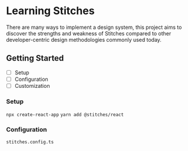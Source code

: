 # Learning Stitches

There are many ways to implement a design system, this project aims to discover the strengths and weakness of Stitches compared to other developer-centric design methodologies commonly used today.

## Getting Started

- [ ] Setup
- [ ] Configuration
- [ ] Customization

### Setup

`npx create-react-app`
`yarn add @stitches/react`

### Configuration

`stitches.config.ts`

